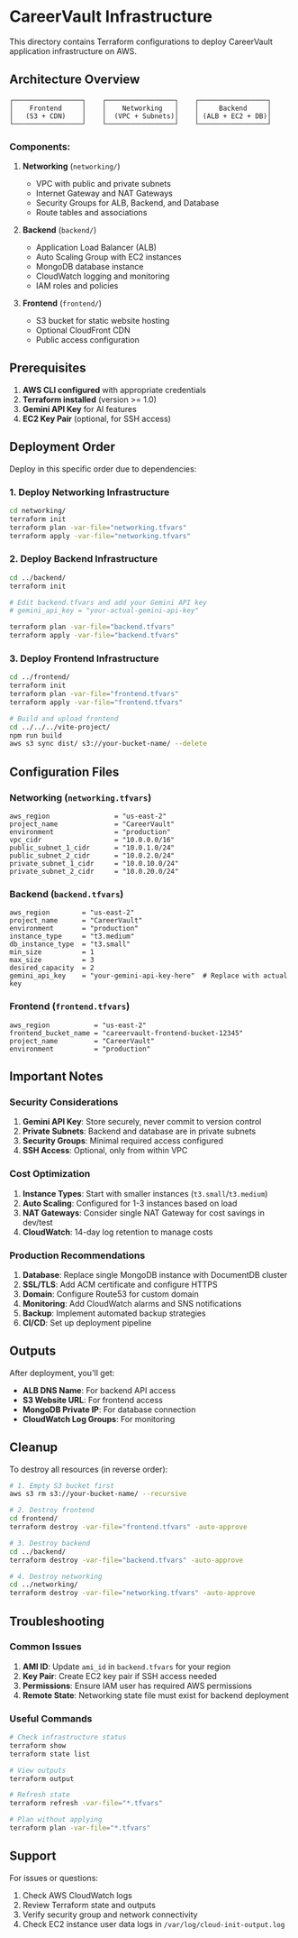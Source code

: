 # CareerVault Infrastructure

This directory contains Terraform configurations to deploy CareerVault application infrastructure on AWS.

## Architecture Overview

```
┌─────────────────┐    ┌─────────────────┐    ┌─────────────────┐
│    Frontend     │    │    Networking   │    │     Backend     │
│   (S3 + CDN)    │    │  (VPC + Subnets)│    │ (ALB + EC2 + DB)│
└─────────────────┘    └─────────────────┘    └─────────────────┘
```

### Components:

1. **Networking** (`networking/`)
   - VPC with public and private subnets
   - Internet Gateway and NAT Gateways
   - Security Groups for ALB, Backend, and Database
   - Route tables and associations

2. **Backend** (`backend/`)
   - Application Load Balancer (ALB)
   - Auto Scaling Group with EC2 instances
   - MongoDB database instance
   - CloudWatch logging and monitoring
   - IAM roles and policies

3. **Frontend** (`frontend/`)
   - S3 bucket for static website hosting
   - Optional CloudFront CDN
   - Public access configuration

## Prerequisites

1. **AWS CLI configured** with appropriate credentials
2. **Terraform installed** (version >= 1.0)
3. **Gemini API Key** for AI features
4. **EC2 Key Pair** (optional, for SSH access)

## Deployment Order

Deploy in this specific order due to dependencies:

### 1. Deploy Networking Infrastructure

```bash
cd networking/
terraform init
terraform plan -var-file="networking.tfvars"
terraform apply -var-file="networking.tfvars"
```

### 2. Deploy Backend Infrastructure

```bash
cd ../backend/
terraform init

# Edit backend.tfvars and add your Gemini API key
# gemini_api_key = "your-actual-gemini-api-key"

terraform plan -var-file="backend.tfvars"
terraform apply -var-file="backend.tfvars"
```

### 3. Deploy Frontend Infrastructure

```bash
cd ../frontend/
terraform init
terraform plan -var-file="frontend.tfvars"
terraform apply -var-file="frontend.tfvars"

# Build and upload frontend
cd ../../../vite-project/
npm run build
aws s3 sync dist/ s3://your-bucket-name/ --delete
```

## Configuration Files

### Networking (`networking.tfvars`)
```hcl
aws_region                = "us-east-2"
project_name              = "CareerVault"
environment               = "production"
vpc_cidr                  = "10.0.0.0/16"
public_subnet_1_cidr      = "10.0.1.0/24"
public_subnet_2_cidr      = "10.0.2.0/24"
private_subnet_1_cidr     = "10.0.10.0/24"
private_subnet_2_cidr     = "10.0.20.0/24"
```

### Backend (`backend.tfvars`)
```hcl
aws_region        = "us-east-2"
project_name      = "CareerVault"
environment       = "production"
instance_type     = "t3.medium"
db_instance_type  = "t3.small"
min_size          = 1
max_size          = 3
desired_capacity  = 2
gemini_api_key    = "your-gemini-api-key-here"  # Replace with actual key
```

### Frontend (`frontend.tfvars`)
```hcl
aws_region           = "us-east-2"
frontend_bucket_name = "careervault-frontend-bucket-12345"
project_name         = "CareerVault"
environment          = "production"
```

## Important Notes

### Security Considerations

1. **Gemini API Key**: Store securely, never commit to version control
2. **Private Subnets**: Backend and database are in private subnets
3. **Security Groups**: Minimal required access configured
4. **SSH Access**: Optional, only from within VPC

### Cost Optimization

1. **Instance Types**: Start with smaller instances (`t3.small`/`t3.medium`)
2. **Auto Scaling**: Configured for 1-3 instances based on load
3. **NAT Gateways**: Consider single NAT Gateway for cost savings in dev/test
4. **CloudWatch**: 14-day log retention to manage costs

### Production Recommendations

1. **Database**: Replace single MongoDB instance with DocumentDB cluster
2. **SSL/TLS**: Add ACM certificate and configure HTTPS
3. **Domain**: Configure Route53 for custom domain
4. **Monitoring**: Add CloudWatch alarms and SNS notifications
5. **Backup**: Implement automated backup strategies
6. **CI/CD**: Set up deployment pipeline

## Outputs

After deployment, you'll get:

- **ALB DNS Name**: For backend API access
- **S3 Website URL**: For frontend access
- **MongoDB Private IP**: For database connection
- **CloudWatch Log Groups**: For monitoring

## Cleanup

To destroy all resources (in reverse order):

```bash
# 1. Empty S3 bucket first
aws s3 rm s3://your-bucket-name/ --recursive

# 2. Destroy frontend
cd frontend/
terraform destroy -var-file="frontend.tfvars" -auto-approve

# 3. Destroy backend
cd ../backend/
terraform destroy -var-file="backend.tfvars" -auto-approve

# 4. Destroy networking
cd ../networking/
terraform destroy -var-file="networking.tfvars" -auto-approve
```

## Troubleshooting

### Common Issues

1. **AMI ID**: Update `ami_id` in `backend.tfvars` for your region
2. **Key Pair**: Create EC2 key pair if SSH access needed
3. **Permissions**: Ensure IAM user has required AWS permissions
4. **Remote State**: Networking state file must exist for backend deployment

### Useful Commands

```bash
# Check infrastructure status
terraform show
terraform state list

# View outputs
terraform output

# Refresh state
terraform refresh -var-file="*.tfvars"

# Plan without applying
terraform plan -var-file="*.tfvars"
```

## Support

For issues or questions:
1. Check AWS CloudWatch logs
2. Review Terraform state and outputs
3. Verify security group and network connectivity
4. Check EC2 instance user data logs in `/var/log/cloud-init-output.log`
